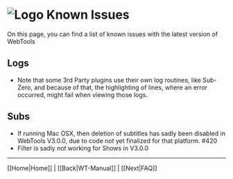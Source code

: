 # ![Logo](https://github.com/ukdtom/WebTools.bundle/blob/master/Wiki/WebTools/Logos/WebTools-48x48.png) Known Issues

On this page, you can find a list of known issues with the latest version of WebTools

## Logs
* Note that some 3rd Party plugins use their own log routines, like Sub-Zero, and because of that, the highlighting of lines, where an error occurred, might fail when viewing those logs.

## Subs
* If running Mac OSX, then deletion of subtitles has sadly been disabled in WebTools V3.0.0, due to code not yet finalized for that platform. #420
* Filter is sadly not working for Shows in V3.0.0

 
***

[[Home|Home]] | [[Back|WT-Manual]] | [[Next|FAQ]]